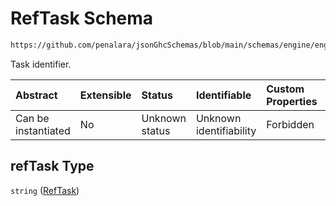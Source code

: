 # RefTask Schema

```txt
https://github.com/penalara/jsonGhcSchemas/blob/main/schemas/engine/engineSpecification.schema.json#/properties/meetings/items/properties/refTask
```

Task identifier.

| Abstract            | Extensible | Status         | Identifiable            | Custom Properties | Additional Properties | Access Restrictions | Defined In                                                                                               |
| :------------------ | :--------- | :------------- | :---------------------- | :---------------- | :-------------------- | :------------------ | :------------------------------------------------------------------------------------------------------- |
| Can be instantiated | No         | Unknown status | Unknown identifiability | Forbidden         | Allowed               | none                | [engineSpecification.schema.json\*](../../../out/engineSpecification.schema.json "open original schema") |

## refTask Type

`string` ([RefTask](enginespecification-properties-meetings-meeting-properties-reftask.md))
